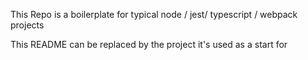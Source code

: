 This Repo is a boilerplate for typical node / jest/ typescript / webpack projects

This README can be replaced by the project it's used as a start for
